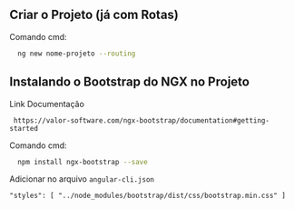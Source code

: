 ## Criar o Projeto (já com Rotas)

Comando cmd: 
```bash
  ng new nome-projeto --routing
```

## Instalando o Bootstrap do NGX no Projeto

Link Documentação
```http
 https://valor-software.com/ngx-bootstrap/documentation#getting-started
````

Comando cmd: 
```bash
  npm install ngx-bootstrap --save
```

Adicionar no arquivo `angular-cli.json`

`
  "styles": [
	"../node_modules/bootstrap/dist/css/bootstrap.min.css"
  ]
`
